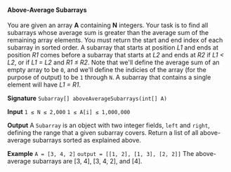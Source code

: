 #### Above-Average Subarrays

You are given an array **A** containing **N** integers. Your task is to find all subarrays whose average sum is greater than the average sum of the remaining array elements. You must return the start and end index of each subarray in sorted order.
A subarray that starts at position *L1* and ends at position *R1* comes before a subarray that starts at *L2* and ends at *R2* if *L1 < L2*, or if *L1 = L2* and *R1 ≤ R2*.
Note that we'll define the average sum of an empty array to be `0`, and we'll define the indicies of the array (for the purpose of output) to be `1` through `N`. A subarray that contains a single element will have *L1 = R1*.

**Signature**
`Subarray[] aboveAverageSubarrays(int[] A)`

**Input**
`1 ≤ N ≤ 2,000`
`1 ≤ A[i] ≤ 1,000,000`

**Output**
A `Subarray` is an object with two integer fields, `left` and `right`, defining the range that a given subarray covers. Return a list of all above-average subarrays sorted as explained above.

**Example**
`A = [3, 4, 2]`
`output = [[1, 2], [1, 3], [2, 2]]`
The above-average subarrays are [3, 4], [3, 4, 2], and [4].
